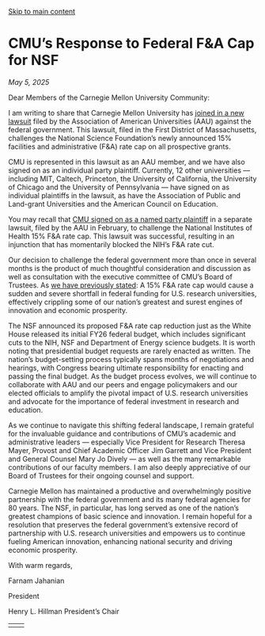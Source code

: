 [Skip to main content](https://www.cmu.edu/leadership/president/campus-comms/05-05-25#main-content)

# CMU’s Response to Federal F&A Cap for NSF

_May 5, 2025_

Dear Members of the Carnegie Mellon University Community:

I am writing to share that Carnegie Mellon University has [joined in a new lawsuit](https://www.aau.edu/newsroom/press-releases/statement-aau-aplu-ace-nsf-lawsuit?utm_source=sfmc&utm_medium=email&utm_campaign=2025-05-05+federal+research+funding+lawsuit+message&utm_term=https%3a%2f%2fwww.aau.edu%2fnewsroom%2fpress-releases%2fstatement-aau-aplu-ace-nsf-lawsuit&utm_id=623956&sfmc_id=258311359) filed by the Association of American Universities (AAU) against the federal government. This lawsuit, filed in the First District of Massachusetts, challenges the National Science Foundation’s newly announced 15% facilities and administrative (F&A) rate cap on all prospective grants.

CMU is represented in this lawsuit as an AAU member, and we have also signed on as an individual party plaintiff. Currently, 12 other universities — including MIT, Caltech, Princeton, the University of California, the University of Chicago and the University of Pennsylvania — have signed on as individual plaintiffs in the lawsuit, as have the Association of Public and Land-grant Universities and the American Council on Education.

You may recall that [CMU signed on as a named party plaintiff](https://www.cmu.edu/leadership/president/campus-comms/2025/2025-2-10.html) in a separate lawsuit, filed by the AAU in February, to challenge the National Institutes of Health 15% F&A rate cap. This lawsuit was successful, resulting in an injunction that has momentarily blocked the NIH’s F&A rate cut.

Our decision to challenge the federal government more than once in several months is the product of much thoughtful consideration and discussion as well as consultation with the executive committee of CMU’s Board of Trustees. As [we have previously stated](https://www.cmu.edu/leadership/the-provost/campus-comms/2025/02-09.html): A 15% F&A rate cap would cause a sudden and severe shortfall in federal funding for U.S. research universities, effectively crippling some of our nation’s greatest and surest engines of innovation and economic prosperity.

The NSF announced its proposed F&A rate cap reduction just as the White House released its initial FY26 federal budget, which includes significant cuts to the NIH, NSF and Department of Energy science budgets. It is worth noting that presidential budget requests are rarely enacted as written. The nation’s budget-setting process typically spans months of negotiations and hearings, with Congress bearing ultimate responsibility for enacting and passing the final budget. As the budget process evolves, we will continue to collaborate with AAU and our peers and engage policymakers and our elected officials to amplify the pivotal impact of U.S. research universities and advocate for the importance of federal investment in research and education.

As we continue to navigate this shifting federal landscape, I remain grateful for the invaluable guidance and contributions of CMU’s academic and administrative leaders — especially Vice President for Research Theresa Mayer, Provost and Chief Academic Officer Jim Garrett and Vice President and General Counsel Mary Jo Dively — as well as the many remarkable contributions of our faculty members. I am also deeply appreciative of our Board of Trustees for their ongoing counsel and support.

Carnegie Mellon has maintained a productive and overwhelmingly positive partnership with the federal government and its many federal agencies for 80 years. The NSF, in particular, has long served as one of the nation’s greatest champions of basic science and innovation. I remain hopeful for a resolution that preserves the federal government’s extensive record of partnership with U.S. research universities and empowers us to continue fueling American innovation, enhancing national security and driving economic prosperity.

With warm regards,

Farnam Jahanian

President

Henry L. Hillman President’s Chair

|     |     |
| --- | --- |
|  |  |
